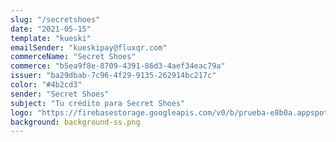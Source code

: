 ```yaml
---
slug: "/secretshoes"
date: "2021-05-15"
template: "kueski"
emailSender: "kueskipay@fluxqr.com"
commerceName: "Secret Shoes"
commerce: "b5ea9f8e-8709-4391-86d3-4aef34eac79a"
issuer: "ba29dbab-7c96-4f29-9135-262914bc217c"
color: "#4b2cd3"
sender: "Secret Shoes"
subject: "Tu crédito para Secret Shoes"
logo: "https://firebasestorage.googleapis.com/v0/b/prueba-e8b0a.appspot.com/o/logo-ss.png?alt=media&token=2c04fbba-e1af-405d-b91e-f9a286f6e22c"
background: background-ss.png
---
```


